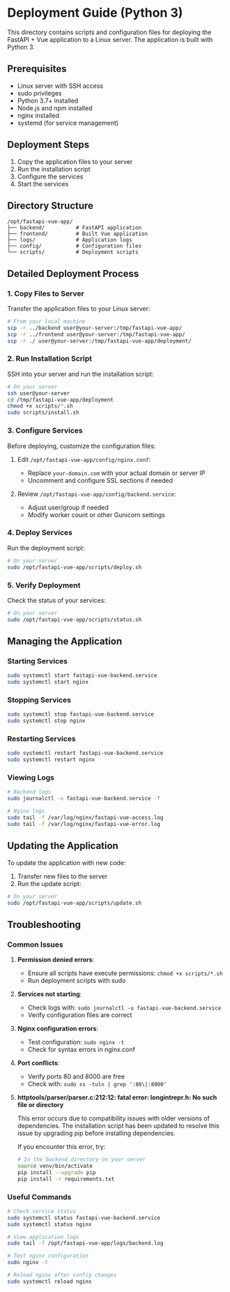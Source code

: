 # Deployment Guide (Python 3)

This directory contains scripts and configuration files for deploying the FastAPI + Vue application to a Linux server. The application is built with Python 3.

## Prerequisites

- Linux server with SSH access
- sudo privileges
- Python 3.7+ installed
- Node.js and npm installed
- nginx installed
- systemd (for service management)

## Deployment Steps

1. Copy the application files to your server
2. Run the installation script
3. Configure the services
4. Start the services

## Directory Structure

```
/opt/fastapi-vue-app/
├── backend/          # FastAPI application
├── frontend/         # Built Vue application
├── logs/             # Application logs
├── config/           # Configuration files
└── scripts/          # Deployment scripts
```

## Detailed Deployment Process

### 1. Copy Files to Server

Transfer the application files to your Linux server:

```bash
# From your local machine
scp -r ../backend user@your-server:/tmp/fastapi-vue-app/
scp -r ../frontend user@your-server:/tmp/fastapi-vue-app/
scp -r ./ user@your-server:/tmp/fastapi-vue-app/deployment/
```

### 2. Run Installation Script

SSH into your server and run the installation script:

```bash
# On your server
ssh user@your-server
cd /tmp/fastapi-vue-app/deployment
chmod +x scripts/*.sh
sudo scripts/install.sh
```

### 3. Configure Services

Before deploying, customize the configuration files:

1. Edit `/opt/fastapi-vue-app/config/nginx.conf`:
   - Replace `your-domain.com` with your actual domain or server IP
   - Uncomment and configure SSL sections if needed

2. Review `/opt/fastapi-vue-app/config/backend.service`:
   - Adjust user/group if needed
   - Modify worker count or other Gunicorn settings

### 4. Deploy Services

Run the deployment script:

```bash
# On your server
sudo /opt/fastapi-vue-app/scripts/deploy.sh
```

### 5. Verify Deployment

Check the status of your services:

```bash
# On your server
sudo /opt/fastapi-vue-app/scripts/status.sh
```

## Managing the Application

### Starting Services
```bash
sudo systemctl start fastapi-vue-backend.service
sudo systemctl start nginx
```

### Stopping Services
```bash
sudo systemctl stop fastapi-vue-backend.service
sudo systemctl stop nginx
```

### Restarting Services
```bash
sudo systemctl restart fastapi-vue-backend.service
sudo systemctl restart nginx
```

### Viewing Logs
```bash
# Backend logs
sudo journalctl -u fastapi-vue-backend.service -f

# Nginx logs
sudo tail -f /var/log/nginx/fastapi-vue-access.log
sudo tail -f /var/log/nginx/fastapi-vue-error.log
```

## Updating the Application

To update the application with new code:

1. Transfer new files to the server
2. Run the update script:

```bash
# On your server
sudo /opt/fastapi-vue-app/scripts/update.sh
```

## Troubleshooting

### Common Issues

1. **Permission denied errors**:
   - Ensure all scripts have execute permissions: `chmod +x scripts/*.sh`
   - Run deployment scripts with sudo

2. **Services not starting**:
   - Check logs with: `sudo journalctl -u fastapi-vue-backend.service`
   - Verify configuration files are correct

3. **Nginx configuration errors**:
   - Test configuration: `sudo nginx -t`
   - Check for syntax errors in nginx.conf

4. **Port conflicts**:
   - Verify ports 80 and 8000 are free
   - Check with: `sudo ss -tuln | grep ':80\|:8000'`

5. **httptools/parser/parser.c:212:12: fatal error: longintrepr.h: No such file or directory**

   This error occurs due to compatibility issues with older versions of dependencies. The installation script has been updated to resolve this issue by upgrading pip before installing dependencies.
   
   If you encounter this error, try:
   ```bash
   # In the backend directory on your server
   source venv/bin/activate
   pip install --upgrade pip
   pip install -r requirements.txt
   ```

### Useful Commands

```bash
# Check service status
sudo systemctl status fastapi-vue-backend.service
sudo systemctl status nginx

# View application logs
sudo tail -f /opt/fastapi-vue-app/logs/backend.log

# Test nginx configuration
sudo nginx -t

# Reload nginx after config changes
sudo systemctl reload nginx